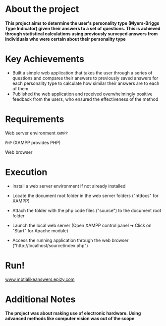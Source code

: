# About the project
#### This project aims to determine the user's personality type (Myers-Briggs Type Indicator) given their answers to a set of questions. This is achieved through statistical calculations using previously surveyed answers from individuals who were certain about their personality type

# Key Achievements
* Built a simple web application that takes the user through a series of questions and compares their answers to previously saved answers for each personality type to calculate how similar their answers are to each of them
* Published the web application and received overwhelmingly positive feedback from the users, who ensured the effectiveness of the method 


# Requirements
 Web server environment `XAMPP`
 
 `PHP` (XAMPP provides PHP)
 
 Web browser

# Execution
* Install a web server environment if not already installed

* Locate the document root folder in the web server folders ("htdocs" for XAMPP)

* Attach the folder with the php code files ("source") to the document root folder

* Launch the local web server (Open XAMPP control panel ➔ Click on "Start" for Apache module) 

* Access the running application through the web browser ("http://localhost/source/index.php")

# Run!

www.mbtialikeanswers.epizy.com


# Additional Notes
#### The project was about making use of electronic hardware. Using advanced methods like computer vision was out of the scope
